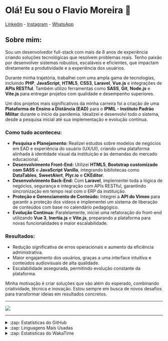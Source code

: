 # Olá! Eu sou o Flavio Moreira 👋
 [Linkedin][linkedin] - [Instagram][instagram] - [WhatsApp][whatsapp]

## Sobre mim:

Sou um desenvolvedor full-stack com mais de 8 anos de experiência criando soluções tecnológicas que resolvem problemas reais. Tenho paixão por desenvolver sistemas robustos, escaláveis e eficientes, que impactam diretamente a produtividade e a experiência dos usuários.  

Durante minha trajetória, trabalhei com uma ampla gama de tecnologias, incluindo **PHP**, **JavaScript**, **HTML5**, **CSS3**, **Laravel**, **Vue.js** e integrações de **APIs RESTful**. Também utilizo ferramentas como **SASS**, **Git**, **Node.js** e **Vite.js** para entregar projetos com qualidade e desempenho superiores.  

Um dos projetos mais significativos da minha carreira foi a criação de uma **Plataforma de Ensino a Distância (EAD)** para o **IPMIL - Instituto Padrão Militar** durante o início da pandemia. Idealizei e desenvolvi todo o sistema, desde a pesquisa inicial até sua implementação e evolução contínua.  

### Como tudo aconteceu:  
- **Pesquisa e Planejamento:** Realizei estudos sobre modelos de negócios em EAD e experiência do usuário (UX/UI), criando uma plataforma alinhada à identidade visual da instituição e às demandas do mercado educacional.  
- **Desenvolvimento Front-End:** Utilizei **HTML5**, **Bootstrap customizado com SASS** e **JavaScript Vanilla**, integrando bibliotecas como **DataTables**, **SweetAlert**, **Plyr.io** e **CKEditor**.  
- **Desenvolvimento Back-End:** Com **Laravel**, implementei toda a lógica de negócios, segurança e integração com APIs RESTful, garantindo sincronização em tempo real com o ERP da instituição.  
- **Proteção e Gerenciamento de Conteúdo:** Integrei a **API do Vimeo** para garantir a proteção dos vídeos e implementei um sistema de liberação de conteúdos com base no calendário pedagógico.  
- **Evolução Contínua:** Paralelamente, iniciei uma refatoração do front-end utilizando **Vue 3**, **Inertia.js** e **Vite.js**, preparando a plataforma para novas funcionalidades e maior escalabilidade.  

### Resultados:  
- Redução significativa de erros operacionais e aumento da eficiência administrativa.  
- Maior engajamento dos usuários, graças a uma interface intuitiva e conteúdos audiovisuais de alta qualidade.  
- Escalabilidade assegurada, permitindo evolução constante da plataforma.  

Minha motivação é criar soluções que vão além do esperado, combinando criatividade, técnica e inovação. Estou sempre em busca de novos desafios para transformar ideias em resultados concretos.  

---

<picture> 
  <img src="https://skillicons.dev/icons?i=vscode,php,laravel,html,css,sass,js,vue,bootstrap,vite,mysql,git,github,nodejs,npm,linux,windows&perline=17" />
</picture>

---

<details>
  <summary>:zap: Estatísticas do GitHub</summary>
  <picture>
    <source srcset="https://github-readme-stats.vercel.app/api?username=FlavioMoreir4&locale=pt-br&show_icons=true&theme=github_dark&hide=contribs,prs"
      media="(prefers-color-scheme: dark)" />
    <source rcset="https://github-readme-stats.vercel.app/api?username=FlavioMoreir4&locale=pt-br&show_icons=true&hide=contribs,prs"
      media="(prefers-color-scheme: light), (prefers-color-scheme: no-preference)" />
    <img src="https://github-readme-stats.vercel.app/api?username=FlavioMoreir4&locale=pt-br&show_icons=true&hide=contribs,prs" />
  </picture>
</details>

<details>
  <summary>:zap: Linguagens Mais Usadas</summary>
  <picture>
    <source srcset="https://github-readme-stats.vercel.app/api/top-langs/?username=Flaviomoreir4&layout=compact&langs_count=6&theme=github_dark&locale=pt-br"
      media="(prefers-color-scheme: dark)" />
    <source srcset="https://github-readme-stats.vercel.app/api/top-langs/?username=Flaviomoreir4&layout=compact&langs_count=6&locale=pt-br"
      media="(prefers-color-scheme: light), (prefers-color-scheme: no-preference)" />
    <img src="https://github-readme-stats.vercel.app/api/top-langs/?username=Flaviomoreir4&layout=compact&langs_count=6&locale=pt-br" />
  </picture>
</details>

<details>
  <summary>:zap: Estatísticas do WakaTime</summary>
  <picture>
    <source srcset="https://github-readme-stats.vercel.app/api/wakatime?username=FlavioMoreir4&layout=compact&theme=github_dark&locale=pt-br"
      media="(prefers-color-scheme: dark)" />
    <source srcset="https://github-readme-stats.vercel.app/api/wakatime?username=FlavioMoreir4&layout=compact&locale=pt-br&cache_seconds=21600"
      media="(prefers-color-scheme: light), (prefers-color-scheme: no-preference)" />
    <img
      src="https://github-readme-stats.vercel.app/api/wakatime?username=FlavioMoreir4&layout=compact&locale=pt-br&cache_seconds=21600" />
  </picture>
</details>

[whatsapp]: https://wa.me/5511948686447  
[instagram]: https://instagram.com/FlavioMoreir4  
[linkedin]: https://linkedin.com/in/FlavioMoreir4  
